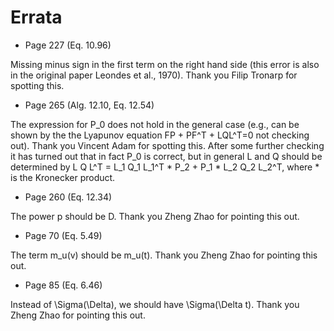 # Errata

* Page 227 (Eq. 10.96)

Missing minus sign in the first term on the right hand side (this error is also in the original paper Leondes et al., 1970). Thank you Filip Tronarp for spotting this. 

* Page 265 (Alg. 12.10, Eq. 12.54)

The expression for P_0 does not hold in the general case (e.g., can be shown by the the Lyapunov equation FP + PF^T + LQL^T=0 not checking out). Thank you Vincent Adam for spotting this. After some further checking it has turned out that in fact P_0 is correct, but in general L and Q should be determined by L Q L^T = L_1 Q_1 L_1^T * P_2 + P_1 * L_2 Q_2 L_2^T, where * is the Kronecker product.

* Page 260 (Eq. 12.34)

The power p should be D. Thank you Zheng Zhao for pointing this out.

* Page 70 (Eq. 5.49)

The term m_u(v) should be m_u(t). Thank you Zheng Zhao for pointing this out.

* Page 85 (Eq. 6.46)

Instead of \Sigma(\Delta), we should have \Sigma(\Delta t). Thank you Zheng Zhao for pointing this out.
